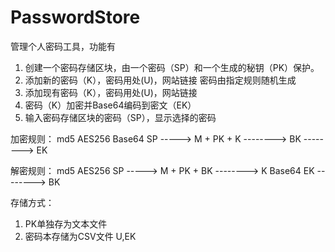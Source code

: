 # PasswordStore
管理个人密码工具，功能有
1. 创建一个密码存储区块，由一个密码（SP）和一个生成的秘钥（PK）保护。
2. 添加新的密码（K），密码用处(U)，网站链接
   密码由指定规则随机生成
3. 添加现有密码（K），密码用处(U)，网站链接
4. 密码（K）加密并Base64编码到密文（EK）
4. 输入密码存储区块的密码（SP），显示选择的密码

加密规则：
    md5               AES256       Base64
SP -----> M + PK + K --------> BK --------> EK

解密规则：
    md5                AES256
SP -----> M + PK + BK --------> K
    Base64
EK --------> BK

存储方式：
1. PK单独存为文本文件
2. 密码本存储为CSV文件
   U,EK
